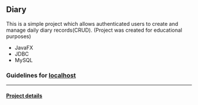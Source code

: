 
## Diary 

This is a simple project which allows authenticated users to create and manage daily diary records(CRUD).
(Project was created for educational purposes)

* JavaFX
* JDBC
* MySQL

### Guidelines for [localhost](https://github.com/InFM8/JavaFX_diary/wiki/Guidelines-for-localhost)
_____________________________________
#### [Project details](https://github.com/InFM8/JavaFX_diary/wiki/Project-details)



